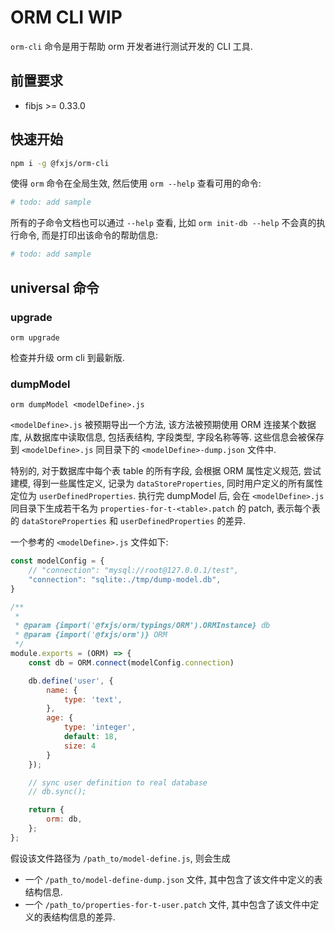 
# ORM CLI <Badge type="warning">WIP</Badge>

`orm-cli` 命令是用于帮助 orm 开发者进行测试开发的 CLI 工具.

## 前置要求

- fibjs >= 0.33.0

[FxJS ORM]:https://github.com/fxjs-modules/orm

## 快速开始

```bash
npm i -g @fxjs/orm-cli
```

使得 `orm` 命令在全局生效, 然后使用 `orm --help` 查看可用的命令:


```bash
# todo: add sample
```

所有的子命令文档也可以通过 `--help` 查看, 比如 `orm init-db --help` 不会真的执行命令, 而是打印出该命令的帮助信息:

```bash
# todo: add sample
```

## universal 命令

### upgrade

`orm upgrade`

检查并升级 orm cli 到最新版.


### dumpModel

 `orm dumpModel <modelDefine>.js`


`<modelDefine>.js` 被预期导出一个方法, 该方法被预期使用 ORM 连接某个数据库, 从数据库中读取信息, 包括表结构, 字段类型, 字段名称等等. 这些信息会被保存到 `<modelDefine>.js` 同目录下的 `<modelDefine>-dump.json` 文件中.

特别的, 对于数据库中每个表 table 的所有字段, 会根据 ORM 属性定义规范, 尝试建模, 得到一些属性定义, 记录为 `dataStoreProperties`,  同时用户定义的所有属性定位为 `userDefinedProperties`. 执行完 dumpModel 后, 会在 `<modelDefine>.js` 同目录下生成若干名为 `properties-for-t-<table>.patch` 的 patch, 表示每个表的 `dataStoreProperties` 和 `userDefinedProperties` 的差异.

一个参考的 `<modelDefine>.js` 文件如下:

```js
const modelConfig = {
    // "connection": "mysql://root@127.0.0.1/test",
    "connection": "sqlite:./tmp/dump-model.db",
}

/**
 * 
 * @param {import('@fxjs/orm/typings/ORM').ORMInstance} db
 * @param {import('@fxjs/orm')} ORM
 */
module.exports = (ORM) => {
    const db = ORM.connect(modelConfig.connection)

    db.define('user', {
        name: {
            type: 'text',
        },
        age: {
            type: 'integer',
            default: 18,
            size: 4
        }
    });

    // sync user definition to real database
    // db.sync();

    return {
        orm: db,
    };
};
```

假设该文件路径为 `/path_to/model-define.js`, 则会生成

- 一个 `/path_to/model-define-dump.json` 文件, 其中包含了该文件中定义的表结构信息.
- 一个 `/path_to/properties-for-t-user.patch` 文件, 其中包含了该文件中定义的表结构信息的差异.